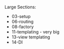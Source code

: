 Large Sections:
* 03-setup
* 06-routing
* 08-factory
* 11-templating - very big
* 13-view templating
* 14-DI

